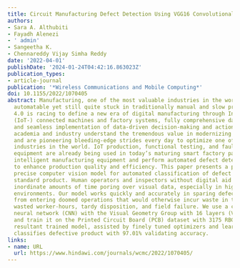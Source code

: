 ```yaml
---
title: Circuit Manufacturing Defect Detection Using VGG16 Convolutional Neural Networks
authors:
- Sara A. Althubiti
- Fayadh Alenezi
- ' admin'
- Sangeetha K.
- Chennareddy Vijay Simha Reddy
date: '2022-04-01'
publishDate: '2024-01-24T04:42:16.863023Z'
publication_types:
- article-journal
publication: '*Wireless Communications and Mobile Computing*'
doi: 10.1155/2022/1070405
abstract: Manufacturing, one of the most valuable industries in the world, is boundlessly
  automatable yet still quite stuck in traditionally manual and slow processes. Industry
  4.0 is racing to define a new era of digital manufacturing through Internet of Things-
  (IoT-) connected machines and factory systems, fully comprehensive data gathering,
  and seamless implementation of data-driven decision-making and action taking. Both
  academia and industry understand the tremendous value in modernizing manufacturing
  and are pioneering bleeding-edge strides every day to optimize one of the largest
  industries in the world. IoT production, functional testing, and fault detection
  equipment are already being used in today’s maturing smart factory paradigm to superintend
  intelligent manufacturing equipment and perform automated defect detection in order
  to enhance production quality and efficiency. This paper presents a powerful and
  precise computer vision model for automated classification of defect product from
  standard product. Human operators and inspectors without digital aid must spend
  inordinate amounts of time poring over visual data, especially in high volume production
  environments. Our model works quickly and accurately in sparing defective product
  from entering doomed operations that would otherwise incur waste in the form of
  wasted worker-hours, tardy disposition, and field failure. We use a convolutional
  neural network (CNN) with the Visual Geometry Group with 16 layers (VGG16) architecture
  and train it on the Printed Circuit Board (PCB) dataset with 3175 RBG images. The
  resultant trained model, assisted by finely tuned optimizers and learning rates,
  classifies defective product with 97.01% validating accuracy.
links:
- name: URL
  url: https://www.hindawi.com/journals/wcmc/2022/1070405/
---
```

